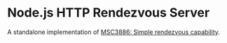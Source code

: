# Node.js HTTP Rendezvous Server

A standalone implementation of [MSC3886: Simple rendezvous capability](https://github.com/matrix-org/matrix-spec-proposals/pull/3886).
